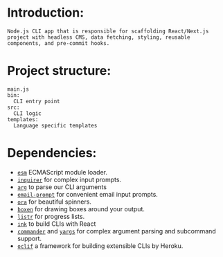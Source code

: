 # Introduction:
    Node.js CLI app that is responsible for scaffolding React/Next.js 
    project with headless CMS, data fetching, styling, reusable
    components, and pre-commit hooks.
  
# Project structure:
    main.js
    bin: 
      CLI entry point
    src: 
      CLI logic
    templates:
      Language specific templates


# Dependencies:
  - [`esm`](https://www.npmjs.com/package/esm) ECMAScript module loader.
- [`inquirer`](https://www.npmjs.com/package/inquirer) for complex input prompts.
- [`arg`](https://www.npmjs.com/package/arg) to parse our CLI arguments
- [`email-prompt`](http://npm.im/email-prompt) for convenient email input prompts.
- [`ora`](http://npm.im/ora) for beautiful spinners.
- [`boxen`](http://npm.im/boxen) for drawing boxes around your output.
- [`listr`](http://npm.im/listr) for progress lists.
- [`ink`](http://npm.im/ink) to build CLIs with React
- [`commander`](http://npm.im/commander) and [`yargs`](https://www.npmjs.com/package/yargs) for complex argument parsing and subcommand support.
- [`oclif`](https://oclif.io/) a framework for building extensible CLIs by Heroku.
   

<!-- # Commands: -->
